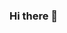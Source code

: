 ### Hi there 👋

<!--
**DivyaRsawant/DivyaRsawant** is a ✨ _special_ ✨ repository because its `README.md` (this file) appears on your GitHub profile.
👋 Hello World, I'm Divya!

- 🔭 I’m currently working on data analysis, Power BI, SQL, Excel projects.
- 🌱 I’m on a continuous learning, exploring advanced data analysis techniques.
- 🤔 I’m looking for help with enhancing my skills in data analysis.
- 📫 How to reach me: Connect with me on [LinkedIn](https://www.linkedin.com/in/divyasawant25/).

Let's crunch some data and uncover insights together! 💡📊
###
